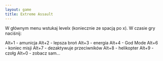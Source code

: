 ```yaml
---
layout: game
title: Extreme Assault
---
```


W głównym menu wstukaj levelx  (koniecznie ze spacją po x). W 
czasie
gry naciśnij:

Alt+1 - amunicja
Alt+2 - lepsza broń
Alt+3 - energia
Alt+4 - God Mode
Alt+6 - koniec misji
Alt+7 - dezaktywuje przeciwników
Alt+8 - helikopter
Alt+9 - czołg
Alt+0 - zobacz sam...
